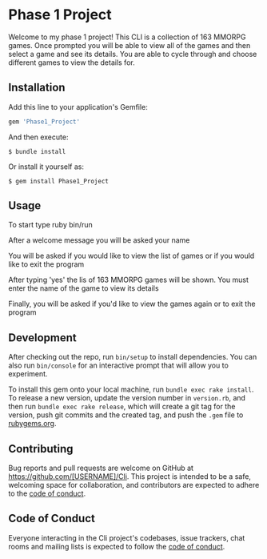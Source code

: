 # Phase 1 Project

Welcome to my phase 1 project! This CLI is a collection of 163 MMORPG games. Once prompted you will be able to view all of the games and then select a game and see its details. You are able to cycle through and choose different games to view the details for.



## Installation

Add this line to your application's Gemfile:

```ruby
gem 'Phase1_Project'
```

And then execute:

    $ bundle install

Or install it yourself as:

    $ gem install Phase1_Project

## Usage

To start type ruby bin/run

After a welcome message you will be asked your name

You will be asked if you would like to view the list of games or if you would like to exit the program

After typing 'yes' the lis of 163 MMORPG games will be shown. You must enter the name of the game to view its details

Finally, you will be asked if you'd like to view the games again or to exit the program


## Development

After checking out the repo, run `bin/setup` to install dependencies. You can also run `bin/console` for an interactive prompt that will allow you to experiment.

To install this gem onto your local machine, run `bundle exec rake install`. To release a new version, update the version number in `version.rb`, and then run `bundle exec rake release`, which will create a git tag for the version, push git commits and the created tag, and push the `.gem` file to [rubygems.org](https://rubygems.org).

## Contributing

Bug reports and pull requests are welcome on GitHub at https://github.com/[USERNAME]/Cli. This project is intended to be a safe, welcoming space for collaboration, and contributors are expected to adhere to the [code of conduct](https://github.com/[USERNAME]/Cli/blob/master/CODE_OF_CONDUCT.md).

## Code of Conduct

Everyone interacting in the Cli project's codebases, issue trackers, chat rooms and mailing lists is expected to follow the [code of conduct](https://github.com/[USERNAME]/Cli/blob/master/CODE_OF_CONDUCT.md).
